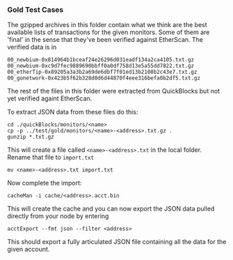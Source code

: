 ### Gold Test Cases

The gzipped archives in this folder contain what we think are the best available lists of transactions for the given monitors. Some of them are 'final' in the sense that they've been verified against EtherScan. The verified data is in 

	00_newbium-0x814964b1bceaf24e26296d031eadf134a2ca4105.txt.gz
	00_newbium-0xc9d7fec9889690bbff0a0df758d13e5a55dd7822.txt.gz
	00_etherTip-0x89205a3a3b2a69de6dbf7f01ed13b2108b2c43e7.txt.gz
	00_gonetwork-0x423b5f62b328d0d6d44870f4eee316befa0b2df5.txt.gz

The rest of the files in this folder were extracted from QuickBlocks but not yet verified againt EtherScan.

To extract JSON data from these files do this:

    cd ./quickBlocks/monitors/<name>
    cp -p ../test/gold/monitors/<name>-<address>.txt.gz .
    gunzip *.txt.gz
    
This will create a file called `<name>-<address>.txt` in the local folder. Rename that file to `import.txt`

    mv <name>-<address>.txt import.txt
    
Now complete the import:

    cacheMan -i cache/<address>.acct.bin
    
This will create the cache and you can now export the JSON data pulled directly from your node by entering

    acctExport --fmt json --filter <address>

This should export a fully articulated JSON file containing all the data for the given account.
